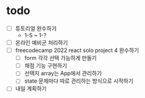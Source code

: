 # todo

- [ ] 튜토리얼 완수하기
    - 1-5 ~ 1-?
- [ ] 온라인 예비군 처리하기
- [ ] freecodecamp 2022 react solo project 4 완수하기
    - [ ] form 각각 선택 가능하게 만들기
    - [ ] 채점 기능 구현하기
    - [ ] 선택지 array는 App에서 관리하기
    - [ ] state 문제마다 따로 관리하는 방식으로 시작하기
- [ ] 내일 계획하기